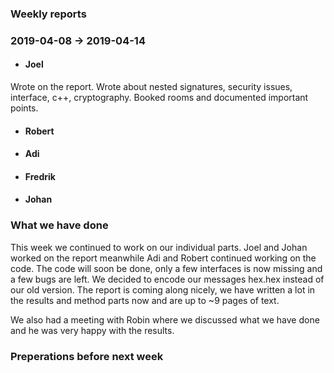 ### Weekly reports
### 2019-04-08 -> 2019-04-14

* #### Joel
Wrote on the report. Wrote about nested signatures, security issues, interface, c++, cryptography. Booked rooms and documented important points. 
* #### Robert

* #### Adi

* #### Fredrik

* #### Johan

### What we have done
This week we continued to work on our individual parts. Joel and Johan worked on the report meanwhile Adi and Robert continued working on the code. The code will soon be done, only a few interfaces is now missing and a few bugs are left. We decided to encode our messages hex.hex instead of our old version. The report is coming along nicely, we have written a lot in the results and method parts now and are up to ~9 pages of text. 

We also had a meeting with Robin where we discussed what we have done and he was very happy with the results. 
### Preperations before next week
